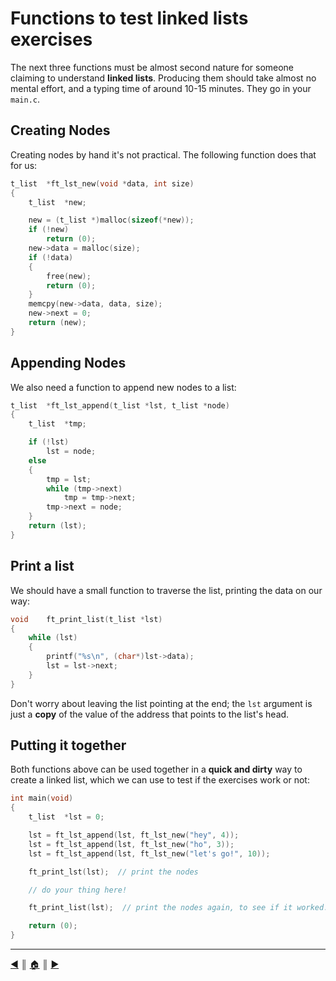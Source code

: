 # Functions to test linked lists exercises
The next three functions must be almost second nature for someone claiming to understand **linked lists**. Producing them should take almost no mental effort, and a typing time of around 10-15 minutes. They go in your `main.c`.

## Creating Nodes
Creating nodes by hand it's not practical. The following function does that for us:
```c
t_list	*ft_lst_new(void *data, int size)
{
	t_list	*new;

	new = (t_list *)malloc(sizeof(*new));
	if (!new)
		return (0);
	new->data = malloc(size);
	if (!data)
	{
		free(new);
		return (0);
	}
	memcpy(new->data, data, size);
	new->next = 0;
	return (new);
}
```

## Appending Nodes
We also need a function to append new nodes to a list:
```c
t_list	*ft_lst_append(t_list *lst, t_list *node)
{
	t_list	*tmp;

	if (!lst)
		lst = node;
	else
	{
		tmp = lst;
		while (tmp->next)
			tmp = tmp->next;
		tmp->next = node;
	}
	return (lst);
}
```

## Print a list
We should have a small function to traverse the list, printing the data on our way:
```c
void	ft_print_list(t_list *lst)
{
	while (lst)
	{
		printf("%s\n", (char*)lst->data);
		lst = lst->next;
	}
}
```

Don't worry about leaving the list pointing at the end; the `lst` argument is just a **copy** of the value of the address that points to the list's head.

## Putting it together
Both functions above can be used together in a **quick and dirty** way to create a linked list, which we can use to test if the exercises work or not:
```c
int	main(void)
{
	t_list	*lst = 0;

	lst = ft_lst_append(lst, ft_lst_new("hey", 4));
	lst = ft_lst_append(lst, ft_lst_new("ho", 3));
	lst = ft_lst_append(lst, ft_lst_new("let's go!", 10));

    ft_print_lst(lst);  // print the nodes

    // do your thing here!

    ft_print_list(lst);  // print the nodes again, to see if it worked.

	return (0);
}
```

---
[:arrow_backward:][back] ║ [:house:][home] ║ [:arrow_forward:][next]

<!-- navigation -->
[home]: ../../../README.md
[back]: ../index.md
[next]: ./ft_list_foreach.md